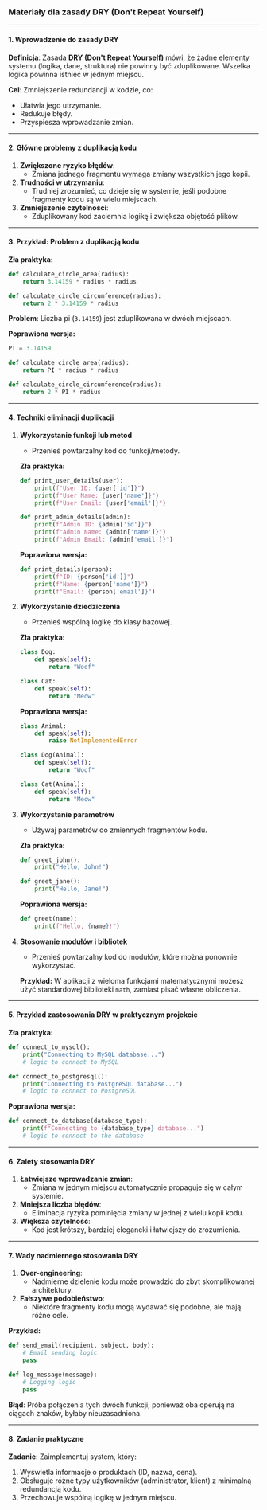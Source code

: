 ### **Materiały dla zasady DRY (Don't Repeat Yourself)**

---

#### **1. Wprowadzenie do zasady DRY**
**Definicja**: Zasada **DRY (Don't Repeat Yourself)** mówi, że żadne elementy systemu (logika, dane, struktura) nie powinny być zduplikowane. Wszelka logika powinna istnieć w jednym miejscu.

**Cel**: Zmniejszenie redundancji w kodzie, co:
- Ułatwia jego utrzymanie.
- Redukuje błędy.
- Przyspiesza wprowadzanie zmian.

---

#### **2. Główne problemy z duplikacją kodu**
1. **Zwiększone ryzyko błędów**:
   - Zmiana jednego fragmentu wymaga zmiany wszystkich jego kopii.
2. **Trudności w utrzymaniu**:
   - Trudniej zrozumieć, co dzieje się w systemie, jeśli podobne fragmenty kodu są w wielu miejscach.
3. **Zmniejszenie czytelności**:
   - Zduplikowany kod zaciemnia logikę i zwiększa objętość plików.

---

#### **3. Przykład: Problem z duplikacją kodu**
**Zła praktyka:**
```python
def calculate_circle_area(radius):
    return 3.14159 * radius * radius

def calculate_circle_circumference(radius):
    return 2 * 3.14159 * radius
```

**Problem**: Liczba pi (`3.14159`) jest zduplikowana w dwóch miejscach.

**Poprawiona wersja:**
```python
PI = 3.14159

def calculate_circle_area(radius):
    return PI * radius * radius

def calculate_circle_circumference(radius):
    return 2 * PI * radius
```

---

#### **4. Techniki eliminacji duplikacji**

1. **Wykorzystanie funkcji lub metod**
   - Przenieś powtarzalny kod do funkcji/metody.
   
   **Zła praktyka:**
   ```python
   def print_user_details(user):
       print(f"User ID: {user['id']}")
       print(f"User Name: {user['name']}")
       print(f"User Email: {user['email']}")
   
   def print_admin_details(admin):
       print(f"Admin ID: {admin['id']}")
       print(f"Admin Name: {admin['name']}")
       print(f"Admin Email: {admin['email']}")
   ```

   **Poprawiona wersja:**
   ```python
   def print_details(person):
       print(f"ID: {person['id']}")
       print(f"Name: {person['name']}")
       print(f"Email: {person['email']}")
   ```

2. **Wykorzystanie dziedziczenia**
   - Przenieś wspólną logikę do klasy bazowej.

   **Zła praktyka:**
   ```python
   class Dog:
       def speak(self):
           return "Woof"
   
   class Cat:
       def speak(self):
           return "Meow"
   ```

   **Poprawiona wersja:**
   ```python
   class Animal:
       def speak(self):
           raise NotImplementedError
   
   class Dog(Animal):
       def speak(self):
           return "Woof"
   
   class Cat(Animal):
       def speak(self):
           return "Meow"
   ```

3. **Wykorzystanie parametrów**
   - Używaj parametrów do zmiennych fragmentów kodu.

   **Zła praktyka:**
   ```python
   def greet_john():
       print("Hello, John!")
   
   def greet_jane():
       print("Hello, Jane!")
   ```

   **Poprawiona wersja:**
   ```python
   def greet(name):
       print(f"Hello, {name}!")
   ```

4. **Stosowanie modułów i bibliotek**
   - Przenieś powtarzalny kod do modułów, które można ponownie wykorzystać.

   **Przykład:**
   W aplikacji z wieloma funkcjami matematycznymi możesz użyć standardowej biblioteki `math`, zamiast pisać własne obliczenia.

---

#### **5. Przykład zastosowania DRY w praktycznym projekcie**

**Zła praktyka:**
```python
def connect_to_mysql():
    print("Connecting to MySQL database...")
    # logic to connect to MySQL

def connect_to_postgresql():
    print("Connecting to PostgreSQL database...")
    # logic to connect to PostgreSQL
```

**Poprawiona wersja:**
```python
def connect_to_database(database_type):
    print(f"Connecting to {database_type} database...")
    # logic to connect to the database
```

---

#### **6. Zalety stosowania DRY**
1. **Łatwiejsze wprowadzanie zmian**:
   - Zmiana w jednym miejscu automatycznie propaguje się w całym systemie.
2. **Mniejsza liczba błędów**:
   - Eliminacja ryzyka pominięcia zmiany w jednej z wielu kopii kodu.
3. **Większa czytelność**:
   - Kod jest krótszy, bardziej elegancki i łatwiejszy do zrozumienia.

---

#### **7. Wady nadmiernego stosowania DRY**
1. **Over-engineering**:
   - Nadmierne dzielenie kodu może prowadzić do zbyt skomplikowanej architektury.
2. **Fałszywe podobieństwo**:
   - Niektóre fragmenty kodu mogą wydawać się podobne, ale mają różne cele.

**Przykład:**
```python
def send_email(recipient, subject, body):
    # Email sending logic
    pass

def log_message(message):
    # Logging logic
    pass
```
**Błąd**: Próba połączenia tych dwóch funkcji, ponieważ oba operują na ciągach znaków, byłaby nieuzasadniona.

---

#### **8. Zadanie praktyczne**
**Zadanie**: Zaimplementuj system, który:
1. Wyświetla informacje o produktach (ID, nazwa, cena).
2. Obsługuje różne typy użytkowników (administrator, klient) z minimalną redundancją kodu.
3. Przechowuje wspólną logikę w jednym miejscu.
